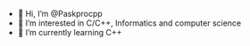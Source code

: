 - 👋 Hi, I’m @Paskprocpp
- 👀 I’m interested in C/C++, Informatics and computer science
- 🌱 I’m currently learning C++


<!---
Paskprocpp/Paskprocpp is a ✨ special ✨ repository because its `README.md` (this file) appears on your GitHub profile.
You can click the Preview link to take a look at your changes.
--->
